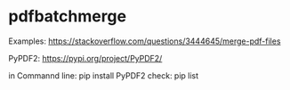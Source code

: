 # pdfbatchmerge

Examples:
https://stackoverflow.com/questions/3444645/merge-pdf-files

PyPDF2:  https://pypi.org/project/PyPDF2/

in Commannd line:  pip install PyPDF2
check:  pip list
